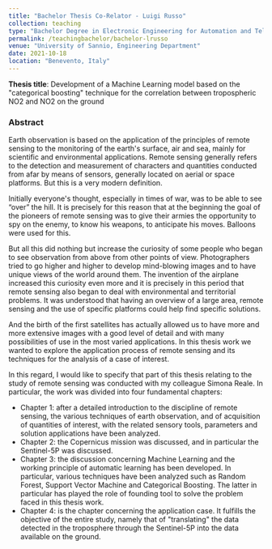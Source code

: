 ```yaml
---
title: "Bachelor Thesis Co-Relator - Luigi Russo"
collection: teaching
type: "Bachelor Degree in Electronic Engineering for Automation and Telecommunications"
permalink: /teachingbachelor/bachelor-lrusso
venue: "University of Sannio, Engineering Department"
date: 2021-10-18
location: "Benevento, Italy"
---
```


**Thesis title**: Development of a Machine Learning model based on the "categorical boosting" technique for the correlation between tropospheric NO2 and NO2 on the ground

### Abstract
Earth observation is based on the application of the principles of remote sensing to the monitoring of the earth's surface, air and sea, mainly for scientific and environmental applications. Remote sensing generally refers to the detection and measurement of characters and quantities conducted from afar by means of sensors, generally located on aerial or space platforms. But this is a very modern definition.

Initially everyone's thought, especially in times of war, was to be able to see “over” the hill. It is precisely for this reason that at the beginning the goal of the pioneers of remote sensing was to give their armies the opportunity to spy on the enemy, to know his weapons, to anticipate his moves.
Balloons were used for this.

But all this did nothing but increase the curiosity of some people who began to see observation from above from other points of view. Photographers tried to go higher and higher to develop mind-blowing images and to have unique views of the world around them. The invention of the airplane increased this curiosity even more and it is precisely in this period that remote sensing also began to deal with environmental and territorial problems. It was understood that having an overview of a large area, remote sensing and the use of specific platforms could help find specific solutions.

And the birth of the first satellites has actually allowed us to have more and more extensive images with a good level of detail and with many possibilities of use in the most varied applications. In this thesis work we wanted to explore the application process of remote sensing and its techniques for the analysis of a case of interest. 

In this regard, I would like to specify that part of this thesis relating to the study of remote sensing was conducted with my colleague Simona Reale.  In particular, the work was divided into four fundamental chapters:

- Chapter 1: after a detailed introduction to the discipline of remote sensing, the various techniques of earth observation, and of acquisition of quantities of interest, with the related sensory tools, parameters and solution applications have been analyzed.
- Chapter 2: the Copernicus mission was discussed, and in particular the Sentinel-5P was discussed.
- Chapter 3: the discussion concerning Machine Learning and the working principle of automatic learning has been developed. In particular, various techniques have been analyzed such as Random Forest, Support Vector Machine and Categorical Boosting. The latter in particular has played the role of founding tool to solve the problem faced in this thesis work.
- Chapter 4: is the chapter concerning the application case. It fulfills the objective of the entire study, namely that of "translating" the data detected in the troposphere through the Sentinel-5P into the data available on the ground.
